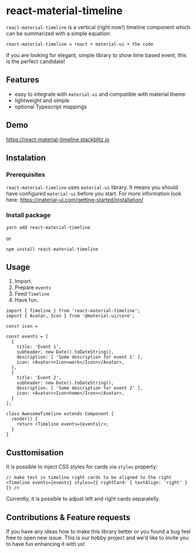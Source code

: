 # react-material-timeline

`react-material-timeline` is a vertical (right now!) timeline component which can be summarized with a simple equation:
```
react-material-timeline = react + material-ui + the code
```
If you are looking for elegant, simple library to show time based event, this is the perfect candidate!

## Features
* easy to integrate with `material-ui` and compatible with material theme
* lightweight and simple
* optional Typescript mappings

## Demo

https://react-material-timeline.stackblitz.io

## Instalation
### Prerequisites
`react-material-timeline` uses `material-ui` library.
It means you should have configured `material-ui` before you start.
For more information look here: https://material-ui.com/getting-started/installation/

### Install package
```
yarn add react-material-timeline
```
or
```
npm install react-material-timeline
```

## Usage
1. Import.
2. Prepare `events`
3. Feed `Timeline`
4. Have fun.

```tsx
import { Timeline } from 'react-material-timeline';
import { Avatar, Icon } from '@material-ui/core';

const icon =

const events = [
  {
    title: 'Event 1',
    subheader: new Date().toDateString(),
    description: [ 'Some description for event 1' ],
    icon: <Avatar><Icon>work</Icon></Avatar>,
  },
  {
    title: 'Event 2',
    subheader: new Date().toDateString(),
    description: [ 'Some description for event 2' ],
    icon: <Avatar><Icon>home</Icon></Avatar>,
  }
];

class AwesomeTimeline extends Component {
  render() {
    return <Timeline events={events}/>;
  }
}
```

## Custtomisation
It is possible to inject CSS styles for cards via `styles` property:

```tsx
// make text in timeline right cards to be aligned to the right
<Timeline events={events} styles={{ rightCard: { textAlign: 'right' } }} />
```

Currently, it is possible to adjust left and right cards separatelly.

## Contributions & Feature requests
If you have any ideas how to make this library better or you found a bug feel free to open new issue.
This is our hobby project and we'd like to invite you to have fun enhancing it with us!

